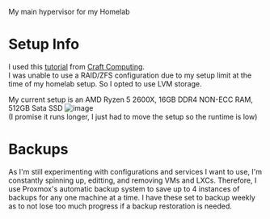 My main hypervisor for my Homelab  

# **Setup Info**  
I used this [tutorial](https://www.youtube.com/watch?v=sZcOlW-DwrU) from [Craft Computing](https://www.youtube.com/@CraftComputing).  
I was unable to use a RAID/ZFS configuration due to my setup limit at the time of my homelab setup. So I opted to use LVM storage.

My current setup is an AMD Ryzen 5 2600X, 16GB DDR4 NON-ECC RAM, 512GB Sata SSD
![image](https://github.com/adnapJosh/homelab/assets/44041134/224e142f-ffef-4a3e-848c-6c6282570db2)  
(I promise it runs longer, I just had to move the setup so the runtime is low)

# **Backups**  
As I'm still experimenting with configurations and services I want to use, I'm constantly spinning up, editting, and removing VMs and LXCs. Therefore, I use Proxmox's automatic backup system to save up to 4 instances of backups for any one machine at a time. I have these set to backup weekly as to not lose too much progress if a backup restoration is needed.
